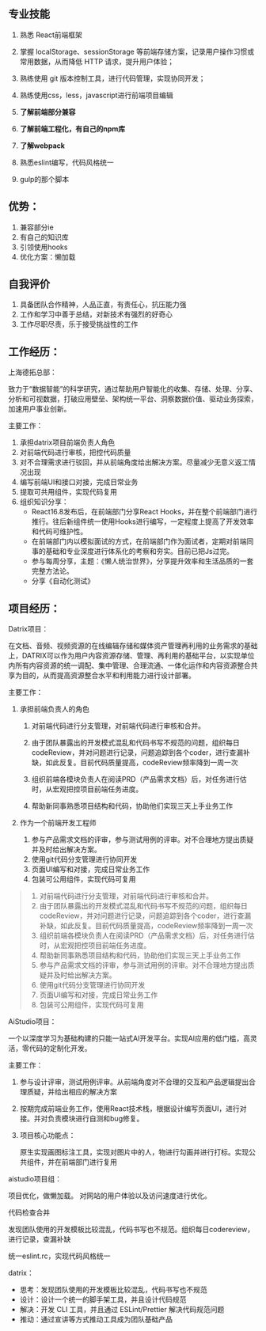 ## 专业技能

1. 熟悉 React前端框架

2. 掌握 localStorage、sessionStorage 等前端存储方案，记录用户操作习惯或常用数据，从而降低 HTTP 请求，提升用户体验；

3. 熟练使用 git 版本控制工具，进行代码管理，实现协同开发；

4. 熟练使用css，less，javascript进行前端项目编辑

5. **了解前端部分兼容**

6. **了解前端工程化，有自己的npm库**

7. **了解webpack**

8. 熟悉eslint编写，代码风格统一

9. gulp的那个脚本

   



## 优势：

1. 兼容部分ie 
2. 有自己的知识库
3. 引领使用hooks
4. 优化方案：懒加载





## 自我评价

1. 具备团队合作精神，人品正直，有责任心，抗压能力强
2. 工作和学习中善于总结，对新技术有强烈的好奇心
3. 工作尽职尽责，乐于接受挑战性的工作







## 工作经历：

上海德拓总部： 

致力于“数据智能”的科学研究，通过帮助用户智能化的收集、存储、处理、分享、分析和可视数据，打破应用壁垒、架构统一平台、洞察数据价值、驱动业务探索，加速用户事业创新。

主要工作：

1. 承担datrix项目前端负责人角色
2. 对前端代码进行审核，把控代码质量
3. 对不合理需求进行驳回，并从前端角度给出解决方案。尽量减少无意义返工情况出现
4. 编写前端UI和接口对接，完成日常业务
5. 提取可共用组件，实现代码复用
6. 组织知识分享：
   - React16.8发布后，在前端部门分享React Hooks，并在整个前端部门进行推行。往后新组件统一使用Hooks进行编写，一定程度上提高了开发效率和代码可维护性。
   - 在前端部门内以模拟面试的方式，在前端部门作为面试者，定期对前端同事的基础和专业深度进行体系化的考察和夯实。目前已把Js过完。
   - 参与每周分享，主题：《懒人统治世界》，分享提升效率和生活品质的一套完整方法论。
   - 分享《自动化测试》





## 项目经历：


   Datrix项目：

   在文档、音频、视频资源的在线编辑存储和媒体资产管理再利用的业务需求的基础上，DATRIX可以作为用户内容资源存储、管理、再利用的基础平台，以实现单位内所有内容资源的统一调配、集中管理、合理流通、一体化运作和内容资源整合共享为目的，从而提高资源整合水平和利用能力进行设计部署。

   

   主要工作：

1. 承担前端负责人的角色

   1. 对前端代码进行分支管理，对前端代码进行审核和合并。
   2. 由于团队暴露出的开发模式混乱和代码书写不规范的问题，组织每日codeReview，并对问题进行记录，问题追踪到各个coder，进行查漏补缺，如此反复。目前代码质量提高，codeReview频率降到一周一次
   3. 组织前端各模块负责人在阅读PRD（产品需求文档）后，对任务进行估时，从宏观把控项目前端任务进度。

   4. 帮助新同事熟悉项目结构和代码，协助他们实现三天上手业务工作

   

2. 作为一个前端开发工程师
   1. 参与产品需求文档的评审，参与测试用例的评审。对不合理地方提出质疑并及时给出解决方案。
   2. 使用git代码分支管理进行协同开发 
   3. 页面UI编写和对接，完成日常业务工作
   4. 包装可公用组件，实现代码可复用

> 1. 对前端代码进行分支管理，对前端代码进行审核和合并。
> 2. 由于团队暴露出的开发模式混乱和代码书写不规范的问题，组织每日codeReview，并对问题进行记录，问题追踪到各个coder，进行查漏补缺，如此反复。目前代码质量提高，codeReview频率降到一周一次
> 3. 组织前端各模块负责人在阅读PRD（产品需求文档）后，对任务进行估时，从宏观把控项目前端任务进度。
> 4. 帮助新同事熟悉项目结构和代码，协助他们实现三天上手业务工作
> 5. 参与产品需求文档的评审，参与测试用例的评审。对不合理地方提出质疑并及时给出解决方案。
> 6. 使用git代码分支管理进行协同开发 
> 7. 页面UI编写和对接，完成日常业务工作
> 8. 包装可公用组件，实现代码可复用




   AiStudio项目：

   一个以深度学习为基础构建的只能一站式AI开发平台。实现AI应用的低门槛，高灵活，零代码的定制化开发。 

   

   主要工作：

   1. 参与设计评审，测试用例评审。从前端角度对不合理的交互和产品逻辑提出合理质疑，并给出相应的解决方案
   
   2. 按期完成前端业务工作，使用React技术栈，根据设计编写页面UI，进行对接。并对负责模块进行自测和bug修复。
   
   3. 项目核心功能点：
   
      原生实现画图标注工具，实现对图片中的人，物进行勾画并进行打标。实现公共组件，并在前端部门进行复用

   






























aistudio项目组：



项目优化，做懒加载。 对网站的用户体验以及访问速度进行优化。

代码检查合并

发现团队使用的开发模板比较混乱，代码书写也不规范。组织每日codereview，进行记录，查漏补缺

统一eslint.rc，实现代码风格统一



datrix：





- 思考：发现团队使用的开发模板比较混乱，代码书写也不规范
- 设计：设计一个统一的脚手架工具，并且设计代码规范
- 解决：开发 CLI 工具，并且通过 ESLint/Prettier 解决代码规范问题
- 推动：通过宣讲等方式推动工具成为团队基础产品





